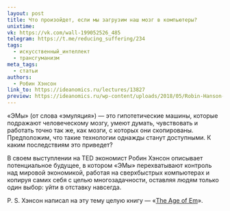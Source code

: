 ```yaml
---
layout: post
title: Что произойдет, если мы загрузим наш мозг в компьютеры?
unixtime: 
vk: https://vk.com/wall-199052526_485
telegram: https://t.me/reducing_suffering/234
tags:
  - искусственный_интеллект
  - трансгуманизм
meta_tags:
  - статьи
authors:
  - Робин Хэнсон
link_to: https://ideanomics.ru/lectures/13827
preview: https://ideanomics.ru/wp-content/uploads/2018/05/Robin-Hanson-1024x576.jpg
---
```

«ЭМы» (от слова «эмуляция») — это гипотетические машины, которые подражают человеческому мозгу, умеют думать, чувствовать и работать точно так же, как мозги, с которых они скопированы. Предположим, что такие технологии однажды станут доступными. К каким последствиям это приведет?  
  
В своем выступлении на TED экономист Робин Хэнсон описывает потенциальное будущее, в котором «ЭМы» перехватывают контроль над мировой экономикой, работая на сверхбыстрых компьютерах и копируя самих себя с целью многозадачности, оставляя людям только один выбор: уйти в отставку навсегда.  
  
P. S. Хэнсон написал на эту тему целую книгу — «[The Age of Em](https://ageofem.com/)».